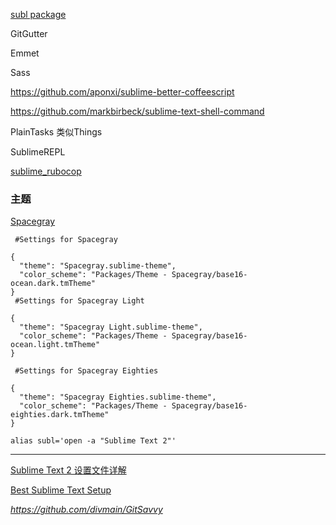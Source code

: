 [subl package](https://sublime.wbond.net/)

GitGutter

Emmet

Sass

https://github.com/aponxi/sublime-better-coffeescript

https://github.com/markbirbeck/sublime-text-shell-command


PlainTasks 类似Things

SublimeREPL

[sublime_rubocop](https://github.com/bbatsov/rubocop)

### 主题

[Spacegray](https://github.com/kkga/spacegray)


```
 #Settings for Spacegray

{
  "theme": "Spacegray.sublime-theme",
  "color_scheme": "Packages/Theme - Spacegray/base16-ocean.dark.tmTheme"
}
 #Settings for Spacegray Light

{
  "theme": "Spacegray Light.sublime-theme",
  "color_scheme": "Packages/Theme - Spacegray/base16-ocean.light.tmTheme"
}

 #Settings for Spacegray Eighties

{
  "theme": "Spacegray Eighties.sublime-theme",
  "color_scheme": "Packages/Theme - Spacegray/base16-eighties.dark.tmTheme"
}
```

```
alias subl='open -a "Sublime Text 2"'
```

***

[Sublime Text 2 设置文件详解](http://www.feelcss.com/sublime-text-2-settings.html)

[Best Sublime Text Setup](http://trulycode.com/best-sublime-text-setup/)




*https://github.com/divmain/GitSavvy*
